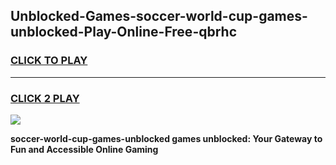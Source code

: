 
## Unblocked-Games-soccer-world-cup-games-unblocked-Play-Online-Free-qbrhc
<h3>
<a href="https://premium76.site?title=soccer-world-cup-games-unblocked&ref=26A">CLICK TO PLAY</a></h3>
<hr>

<h3>
<a href="https://premium76.site?title=soccer-world-cup-games-unblocked&ref=26A">CLICK 2 PLAY</a>
  
</h3>

<a href="https://premium76.site?title=soccer-world-cup-games-unblocked&ref=26A"><img src="https://clearcache.store/games.png"></a>


**soccer-world-cup-games-unblocked games unblocked: Your Gateway to Fun and Accessible Online Gaming**
